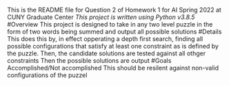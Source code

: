 This is the README file for Question 2 of Homework 1 for AI Spring 2022 at CUNY Graduate Center
*This project is written using Python v3.8.5*
#Overview
This project is designed to take in any two level puzzle in the form of two words being summed and output all possible solutions
#Details
	This does this by, in effect opperating a depth first search, finding all possible configurations that satisfy at least one constraint as is defined by the puzzle.
Then, the candidate solutions are tested against all othger constraints
Then the possible solutions are output
#Goals Accomplished/Not accomplished
This should be resilent against non-valid configurations of the puzzel
